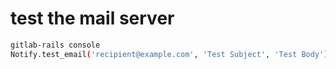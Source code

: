 ---
---

# test the mail server
```bash
gitlab-rails console
Notify.test_email('recipient@example.com', 'Test Subject', 'Test Body').deliver_now
```